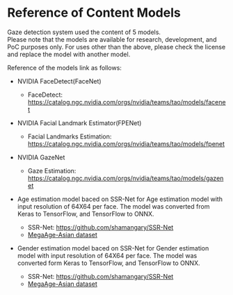 # Reference of Content Models

Gaze detection system used the content of 5 models.  
Please note that the models are available for research, development, and PoC purposes only.
For uses other than the above, please check the license and replace the model with another model.

Reference of the models link as follows:

- NVIDIA FaceDetect(FaceNet)
  - FaceDetect: https://catalog.ngc.nvidia.com/orgs/nvidia/teams/tao/models/facenet

- NVIDIA Facial Landmark Estimator(FPENet)
  - Facial Landmarks Estimation: https://catalog.ngc.nvidia.com/orgs/nvidia/teams/tao/models/fpenet

- NVIDIA GazeNet
  - Gaze Estimation: https://catalog.ngc.nvidia.com/orgs/nvidia/teams/tao/models/gazenet

- Age estimation model baced on SSR-Net for Age estimation model with input resolution of 64X64 per face. The model was converted from Keras to TensorFlow, and TensorFlow to ONNX.
  - SSR-Net: https://github.com/shamangary/SSR-Net  
  - [MegaAge-Asian dataset](http://mmlab.ie.cuhk.edu.hk/projects/MegaAge/)  

- Gender estimation model baced on SSR-Net for Gender estimation model with input resolution of 64X64 per face. The model was converted form Keras to TensorFlow, and TensorFlow to ONNX.  
  - SSR-Net: https://github.com/shamangary/SSR-Net  
  - [MegaAge-Asian dataset](http://mmlab.ie.cuhk.edu.hk/projects/MegaAge/)  




